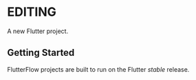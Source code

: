 # EDITING

A new Flutter project.

## Getting Started

FlutterFlow projects are built to run on the Flutter _stable_ release.
